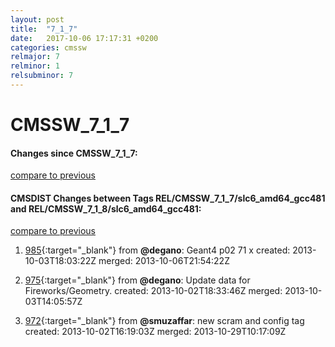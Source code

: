 ```yaml
---
layout: post
title:  "7_1_7"
date:   2017-10-06 17:17:31 +0200
categories: cmssw
relmajor: 7
relminor: 1
relsubminor: 7
---
```


# CMSSW_7_1_7
#### Changes since CMSSW_7_1_7:

[compare to previous](https://github.com/cms-sw/cmssw/compare/CMSSW_7_1_7...CMSSW_7_1_7)



#### CMSDIST Changes between Tags REL/CMSSW_7_1_7/slc6_amd64_gcc481 and REL/CMSSW_7_1_8/slc6_amd64_gcc481:

[compare to previous](https://github.com/cms-sw/cmsdist/compare/REL/CMSSW_7_1_7/slc6_amd64_gcc481...REL/CMSSW_7_1_8/slc6_amd64_gcc481)



1. [985](http://github.com/cms-sw/cmssw/pull/985){:target="_blank"}  from **@degano**: Geant4 p02 71 x created: 2013-10-03T18:03:22Z merged: 2013-10-06T21:54:22Z

1. [975](http://github.com/cms-sw/cmssw/pull/975){:target="_blank"}  from **@degano**: Update data for Fireworks/Geometry. created: 2013-10-02T18:33:46Z merged: 2013-10-03T14:05:57Z

1. [972](http://github.com/cms-sw/cmssw/pull/972){:target="_blank"}  from **@smuzaffar**: new scram and config tag created: 2013-10-02T16:19:03Z merged: 2013-10-29T10:17:09Z
